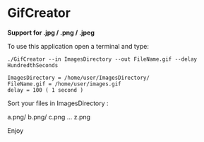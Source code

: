 # GifCreator
**Support for .jpg / .png / .jpeg**

To use this application open a terminal and type:

```
./GifCreator --in ImagesDirectory --out FileName.gif --delay HundredthSeconds

ImagesDirectory = /home/user/ImagesDirectory/
FileName.gif = /home/user/images.gif
delay = 100 ( 1 second )
```

Sort your files in ImagesDirectory :

a.png/ b.png/ c.png ... z.png

Enjoy
